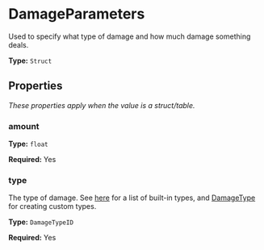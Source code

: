 # DamageParameters

Used to specify what type of damage and how much damage something deals.

**Type:** `Struct`

## Properties

*These properties apply when the value is a struct/table.*

### amount

**Type:** `float`

**Required:** Yes

### type

The type of damage. See [here](https://wiki.factorio.com/Data.raw#damage-type) for a list of built-in types, and [DamageType](prototype:DamageType) for creating custom types.

**Type:** `DamageTypeID`

**Required:** Yes

